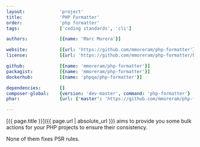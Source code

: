 ```yaml
---
layout:             'project'
title:              'PHP Formatter'
order:              'php formatter'
tags:               ['coding standards', 'cli'] 

authors:            [{name: 'Marc Morera'}] 

website:            [{url: 'https://github.com/mmoreram/php-formatter'}]
license:            [{url: 'https://github.com/mmoreram/php-formatter/blob/master/LICENSE', label: 'MIT License'}]

github:             [{name: 'mmoreram/php-formatter'}]
packagist:          [{name: 'mmoreram/php-formatter'}]               
dockerhub:          [{name: 'phpqa/php-formatter'}]     

dependencies:       []
composer-global:    {version: 'dev-master', command: 'php-formatter'}
phar:               {url: {'master': 'https://github.com/mmoreram/php-formatter/blob/master/build/php-formatter.phar?raw=true'}}

---
```


[{{ page.title }}]({{ page.url | absolute_url }}) aims to provide you some bulk actions for your PHP projects to ensure their consistency.

<!--more-->

None of them fixes PSR rules.
